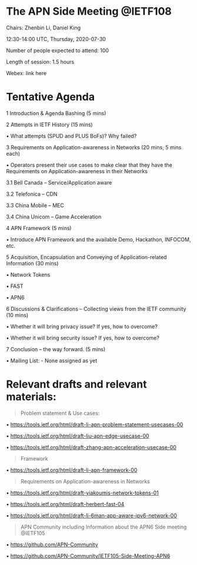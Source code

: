 # The APN Side Meeting @IETF108

Chairs: Zhenbin Li, Daniel King

12:30-14:00 UTC, Thursday, 2020-07-30

Number of people expected to attend: 100

Length of session: 1.5 hours

Webex: link here

# Tentative Agenda

1	Introduction & Agenda Bashing (5 mins)

2	Attempts in IETF History (15 mins)

  •	What attempts (SPUD and PLUS BoFs)? Why failed?

3	Requirements on Application-awareness in Networks (20 mins, 5 mins each)

  •	Operators present their use cases to make clear that they have the Requirements on Application-awareness in their Networks
  
3.1	Bell Canada – Service/Application aware
  
3.2	Telefonica – CDN
  
3.3	China Mobile – MEC
  
3.4	China Unicom – Game Acceleration

4	APN Framework (5 mins)

  •	Introduce APN Framework and the available Demo, Hackathon, INFOCOM, etc.

5	Acquisition, Encapsulation and Conveying of Application-related Information (30 mins) 

  •	Network Tokens
  
  •	FAST 
  
  •	APN6

6	Discussions & Clarifications – Collecting views from the IETF community (10 mins)

  •	Whether it will bring privacy issue? If yes, how to overcome?
  
  •	Whether it will bring security issue? If yes, how to overcome?

7	Conclusion – the way forward. (5 mins)

•	Mailing List: - None assigned as yet

#	Relevant drafts and relevant materials: 

>	Problem statement & Use cases: 
  
  •	https://tools.ietf.org/html/draft-li-apn-problem-statement-usecases-00
  
  •	https://tools.ietf.org/html/draft-liu-apn-edge-usecase-00
  
  •	https://tools.ietf.org/html/draft-zhang-apn-acceleration-usecase-00

>	Framework
 
  •	https://tools.ietf.org/html/draft-li-apn-framework-00

>	Requirements on Application-awareness in Networks

  •	https://tools.ietf.org/html/draft-yiakoumis-network-tokens-01

  •	https://tools.ietf.org/html/draft-herbert-fast-04

  •	https://tools.ietf.org/html/draft-li-6man-app-aware-ipv6-network-00

>	APN Community including Information about the APN6 Side meeting @IETF105

  •	https://github.com/APN-Community
  
  •	https://github.com/APN-Community/IETF105-Side-Meeting-APN6


